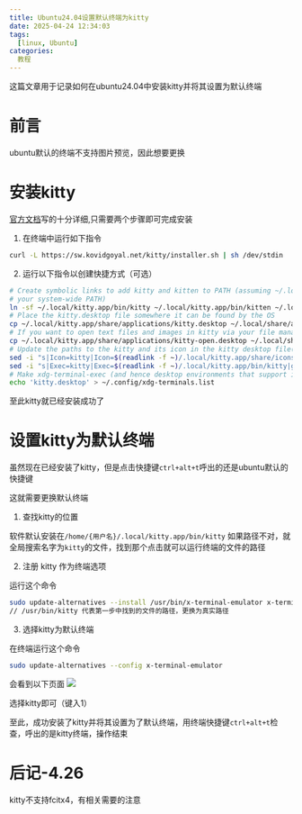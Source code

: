 ```yaml
---
title: Ubuntu24.04设置默认终端为kitty
date: 2025-04-24 12:34:03
tags:
  [linux, Ubuntu]
categories:
  教程
---
```



这篇文章用于记录如何在ubuntu24.04中安装kitty并将其设置为默认终端

<!-- more -->

# 前言
ubuntu默认的终端不支持图片预览，因此想要更换

# 安装kitty

[官方文档](https://sw.kovidgoyal.net/kitty/binary/#binary-install)写的十分详细,只需要两个步骤即可完成安装

1. 在终端中运行如下指令
```bash
curl -L https://sw.kovidgoyal.net/kitty/installer.sh | sh /dev/stdin
```

2. 运行以下指令以创建快捷方式（可选）

```bash
# Create symbolic links to add kitty and kitten to PATH (assuming ~/.local/bin is in
# your system-wide PATH)
ln -sf ~/.local/kitty.app/bin/kitty ~/.local/kitty.app/bin/kitten ~/.local/bin/
# Place the kitty.desktop file somewhere it can be found by the OS
cp ~/.local/kitty.app/share/applications/kitty.desktop ~/.local/share/applications/
# If you want to open text files and images in kitty via your file manager also add the kitty-open.desktop file
cp ~/.local/kitty.app/share/applications/kitty-open.desktop ~/.local/share/applications/
# Update the paths to the kitty and its icon in the kitty desktop file(s)
sed -i "s|Icon=kitty|Icon=$(readlink -f ~)/.local/kitty.app/share/icons/hicolor/256x256/apps/kitty.png|g" ~/.local/share/applications/kitty*.desktop
sed -i "s|Exec=kitty|Exec=$(readlink -f ~)/.local/kitty.app/bin/kitty|g" ~/.local/share/applications/kitty*.desktop
# Make xdg-terminal-exec (and hence desktop environments that support it use kitty)
echo 'kitty.desktop' > ~/.config/xdg-terminals.list
```

至此kitty就已经安装成功了

# 设置kitty为默认终端

虽然现在已经安装了kitty，但是点击快捷键`ctrl+alt+t`呼出的还是ubuntu默认的快捷键

这就需要更换默认终端

1. 查找kitty的位置

软件默认安装在`/home/{用户名}/.local/kitty.app/bin/kitty`
如果路径不对，就全局搜索名字为`kitty`的文件，找到那个点击就可以运行终端的文件的路径

2. 注册 kitty 作为终端选项

运行这个命令
```bash
sudo update-alternatives --install /usr/bin/x-terminal-emulator x-terminal-emulator /usr/bin/kitty 50
// /usr/bin/kitty 代表第一步中找到的文件的路径，更换为真实路径
```

3. 选择kitty为默认终端

在终端运行这个命令
```bash
sudo update-alternatives --config x-terminal-emulator
```
会看到以下页面
![](image.png)

选择kitty即可（键入1）

至此，成功安装了kitty并将其设置为了默认终端，用终端快捷键`ctrl+alt+t`检查，呼出的是kitty终端，操作结束

# 后记-4.26

kitty不支持fcitx4，有相关需要的注意